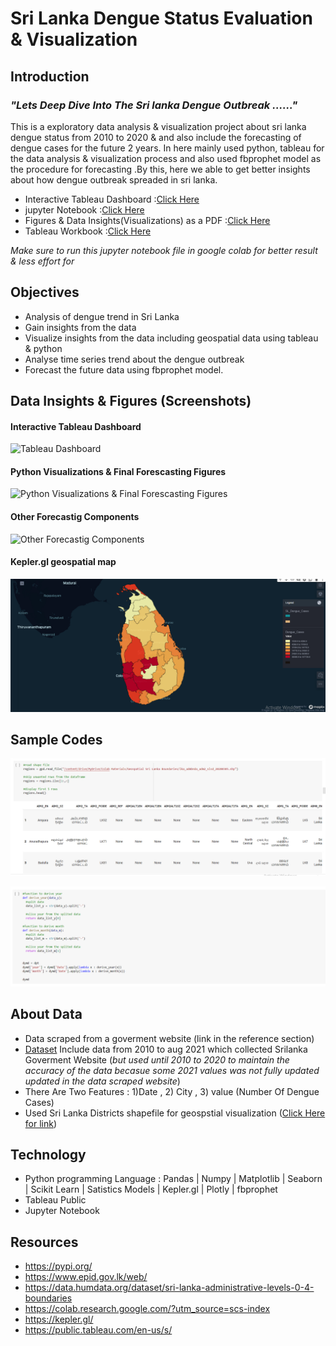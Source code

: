 # Sri Lanka Dengue Status Evaluation & Visualization

## Introduction

### *"Lets Deep Dive Into The Sri lanka Dengue Outbreak ......"*

This is a exploratory data analysis & visualization project about sri lanka dengue status from 2010 to 2020 & and also include the forecasting of dengue cases for the future 2 years. In here mainly used python, tableau for the data analysis & visualization process and also used fbprophet model as the procedure for forecasting .By this, here we able to get better insights about how dengue outbreak spreaded in sri lanka.

- Interactive Tableau Dashboard :[Click Here](https://public.tableau.com/app/profile/nilshan.sadaruwan/viz/EvaluationVisualizationofDengueCasesinSriLanka/Viz)
- jupyter Notebook :[Click Here](https://github.com/Nsadaa/Sri-Lanka-Dengue-Status-Evaluation-Visualization/blob/main/Data_Analysis_%26_Forecasting_of_Dengue_Cases_In_Sri_Lanka.ipynb)
- Figures & Data Insights(Visualizations) as a PDF :[Click Here](https://github.com/Nsadaa/Sri-Lanka-Dengue-Status-Evaluation-Visualization/blob/main/Report/Report.pdf)
- Tableau Workbook :[Click Here](https://github.com/Nsadaa/Sri-Lanka-Dengue-Status-Evaluation-Visualization/tree/main/Tableau%20Workbook)

*Make sure to run this jupyter notebook file in google colab for better result & less effort for*

## Objectives

- Analysis of dengue trend in Sri Lanka
- Gain insights from the data
- Visualize insights from the data including geospatial data using tableau & python
- Analyse time series trend about the dengue outbreak
- Forecast the future data using fbprophet model.

## Data Insights & Figures (Screenshots)
#### Interactive Tableau Dashboard
![Tableau Dashboard](https://github.com/Nsadaa/Sri-Lanka-Dengue-Status-Evaluation-Visualization/blob/main/Report/Images/Report.jpg)

#### Python Visualizations & Final Forescasting Figures
![Python Visualizations & Final Forescasting Figures](https://github.com/Nsadaa/Sri-Lanka-Dengue-Status-Evaluation-Visualization/blob/main/Report/Images/Report2.jpg)

#### Other Forecastig Components
![Other Forecastig Components](https://github.com/Nsadaa/Sri-Lanka-Dengue-Status-Evaluation-Visualization/blob/main/Report/Images/Report3.jpg)

#### Kepler.gl geospatial map

![Kepler.gl geospatial map](https://github.com/Nsadaa/Sri-Lanka-Dengue-Status-Evaluation-Visualization/blob/main/Report/Images/Screenshot%20(71).png)

## Sample Codes

![Sample_1](https://github.com/Nsadaa/Sri-Lanka-Dengue-Status-Evaluation-Visualization/blob/main/Report/Sample_Codes/sample_1.jpg)

![Sample_2](https://github.com/Nsadaa/Sri-Lanka-Dengue-Status-Evaluation-Visualization/blob/main/Report/Sample_Codes/sample_2.jpg)


## About Data

- Data scraped from a goverment website (link in the reference section)
- [Dataset](https://github.com/Nsadaa/Sri-Lanka-Dengue-Status-Evaluation-Visualization/tree/main/Dataset) Include data from 2010 to aug 2021 which collected Srilanka Goverment Website (*but used until 2010 to 2020 to maintain the accuracy of the data becasue some 2021 values was not fully updated updated in the data scraped website*)
- There Are Two Features : 1)Date , 2) City , 3) value (Number Of Dengue Cases)      
- Used Sri Lanka Districts shapefile for geospstial visualization ([Click Here for link](https://data.humdata.org/dataset/sri-lanka-administrative-levels-0-4-boundaries))                         
                                                                      
## Technology

- Python programming Language : Pandas | Numpy | Matplotlib | Seaborn | Scikit Learn | Satistics Models | Kepler.gl | Plotly | fbprophet
- Tableau Public
- Jupyter Notebook

## Resources

- https://pypi.org/
- https://www.epid.gov.lk/web/
- https://data.humdata.org/dataset/sri-lanka-administrative-levels-0-4-boundaries
- https://colab.research.google.com/?utm_source=scs-index
- https://kepler.gl/
- https://public.tableau.com/en-us/s/
